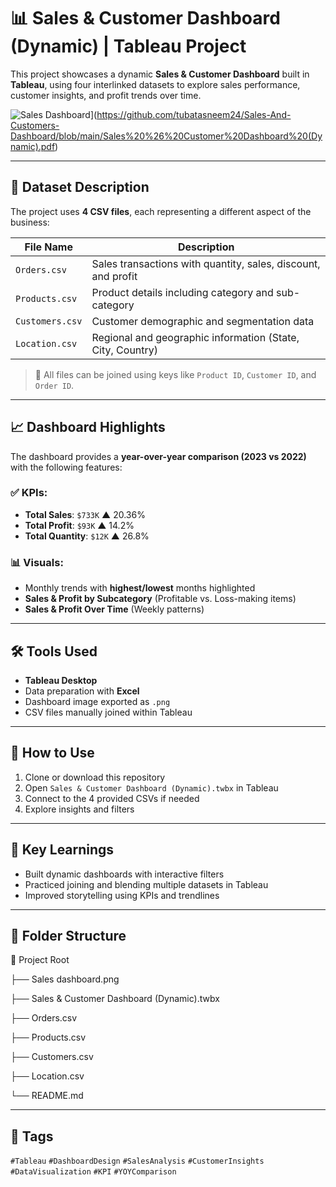 # 📊 Sales & Customer Dashboard (Dynamic) | Tableau Project

This project showcases a dynamic **Sales & Customer Dashboard** built in **Tableau**, using four interlinked datasets to explore sales performance, customer insights, and profit trends over time.

![Sales Dashboard]([Sales%20dashboard.png)](https://github.com/tubatasneem24/Sales-And-Customers-Dashboard/blob/main/Sales%20%26%20Customer%20Dashboard%20(Dynamic).pdf)

---

## 📁 Dataset Description

The project uses **4 CSV files**, each representing a different aspect of the business:

| File Name       | Description |
|----------------|-------------|
| `Orders.csv`   | Sales transactions with quantity, sales, discount, and profit |
| `Products.csv` | Product details including category and sub-category |
| `Customers.csv`| Customer demographic and segmentation data |
| `Location.csv` | Regional and geographic information (State, City, Country) |

> 🔗 All files can be joined using keys like `Product ID`, `Customer ID`, and `Order ID`.

---

## 📈 Dashboard Highlights

The dashboard provides a **year-over-year comparison (2023 vs 2022)** with the following features:

### ✅ KPIs:
- **Total Sales**: `$733K` ▲ 20.36%
- **Total Profit**: `$93K` ▲ 14.2%
- **Total Quantity**: `$12K` ▲ 26.8%

### 📊 Visuals:
- Monthly trends with **highest/lowest** months highlighted
- **Sales & Profit by Subcategory** (Profitable vs. Loss-making items)
- **Sales & Profit Over Time** (Weekly patterns)

---

## 🛠 Tools Used
- **Tableau Desktop**
- Data preparation with **Excel**
- Dashboard image exported as `.png`
- CSV files manually joined within Tableau

---

## 🚀 How to Use
1. Clone or download this repository
2. Open `Sales & Customer Dashboard (Dynamic).twbx` in Tableau
3. Connect to the 4 provided CSVs if needed
4. Explore insights and filters

---

## 🧠 Key Learnings
- Built dynamic dashboards with interactive filters
- Practiced joining and blending multiple datasets in Tableau
- Improved storytelling using KPIs and trendlines

---

## 📂 Folder Structure

📁 Project Root

├── Sales dashboard.png

├── Sales & Customer Dashboard (Dynamic).twbx

├── Orders.csv

├── Products.csv

├── Customers.csv

├── Location.csv

└── README.md

---

## 📌 Tags

`#Tableau` `#DashboardDesign` `#SalesAnalysis` `#CustomerInsights` `#DataVisualization` `#KPI` `#YOYComparison`
